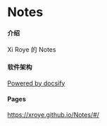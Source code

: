 # Notes

#### 介绍
Xi Roye 的 Notes

#### 软件架构
[Powered by docsify](https://docsify.js.org/#/zh-cn/)

#### Pages

https://xroye.github.io/Notes/#/


